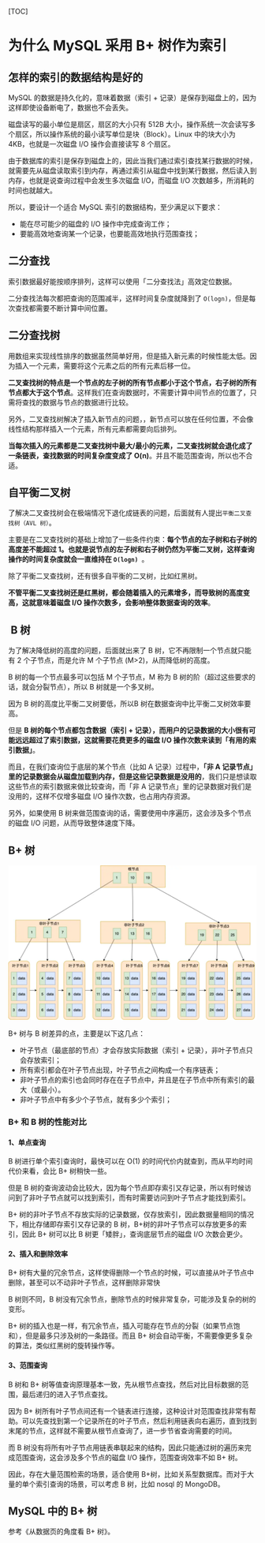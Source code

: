 
[TOC]
# 为什么 MySQL 采用 B+ 树作为索引

## 怎样的索引的数据结构是好的

MySQL 的数据是持久化的，意味着数据（索引 + 记录）是保存到磁盘上的，因为这样即使设备断电了，数据也不会丢失。

磁盘读写的最小单位是扇区，扇区的大小只有 512B 大小，操作系统一次会读写多个扇区，所以操作系统的最小读写单位是块（Block）。Linux 中的块大小为 4KB，也就是一次磁盘 I/O 操作会直接读写 8 个扇区。

由于数据库的索引是保存到磁盘上的，因此当我们通过索引查找某行数据的时候，就需要先从磁盘读取索引到内存，再通过索引从磁盘中找到某行数据，然后读入到内存，也就是说查询过程中会发生多次磁盘 I/O，而磁盘 I/O 次数越多，所消耗的时间也就越大。

所以，要设计一个适合 MySQL 索引的数据结构，至少满足以下要求：

- 能在尽可能少的磁盘的 I/O 操作中完成查询工作；
- 要能高效地查询某一个记录，也要能高效地执行范围查找；
## 二分查找

索引数据最好能按顺序排列，这样可以使用「二分查找法」高效定位数据。

二分查找法每次都把查询的范围减半，这样时间复杂度就降到了 `O(logn)`，但是每次查找都需要不断计算中间位置。
## 二分查找树

用数组来实现线性排序的数据虽然简单好用，但是插入新元素的时候性能太低。因为插入一个元素，需要将这个元素之后的所有元素后移一位。

**二叉查找树的特点是一个节点的左子树的所有节点都小于这个节点，右子树的所有节点都大于这个节点**。这样我们在查询数据时，不需要计算中间节点的位置了，只需将查找的数据与节点的数据进行比较。

另外，二叉查找树解决了插入新节点的问题，，新节点可以放在任何位置，不会像线性结构那样插入一个元素，所有元素都需要向后排列。

**当每次插入的元素都是二叉查找树中最大/最小的元素，二叉查找树就会退化成了一条链表，查找数据的时间复杂度变成了 O(n)**。并且不能范围查询，所以也不合适。
## 自平衡二叉树

了解决二叉查找树会在极端情况下退化成链表的问题，后面就有人提出`平衡二叉查找树（AVL 树）`。

主要是在二叉查找树的基础上增加了一些条件约束：**每个节点的左子树和右子树的高度差不能超过 1。也就是说节点的左子树和右子树仍然为平衡二叉树，这样查询操作的时间复杂度就会一直维持在 `O(logn) `**。

除了平衡二叉查找树，还有很多自平衡的二叉树，比如红黑树。

**不管平衡二叉查找树还是红黑树，都会随着插入的元素增多，而导致树的高度变高，这就意味着磁盘 I/O 操作次数多，会影响整体数据查询的效率**。
##  B 树

为了解决降低树的高度的问题，后面就出来了 B 树，它不再限制一个节点就只能有 2 个子节点，而是允许 M 个子节点 (M>2)，从而降低树的高度。

B 树的每一个节点最多可以包括 M 个子节点，M 称为 B 树的阶（超过这些要求的话，就会分裂节点），所以 B 树就是一个多叉树。

因为 B 树的高度比平衡二叉树要低，所以B 树在数据查询中比平衡二叉树效率要高。

但是 **B 树的每个节点都包含数据（索引 + 记录），而用户的记录数据的大小很有可能远远超过了索引数据，这就需要花费更多的磁盘 I/O 操作次数来读到「有用的索引数据」**。

而且，在我们查询位于底层的某个节点（比如 A 记录）过程中，**「非 A 记录节点」里的记录数据会从磁盘加载到内存，但是这些记录数据是没用的**，我们只是想读取这些节点的索引数据来做比较查询，而「非 A 记录节点」里的记录数据对我们是没用的，这样不仅增多磁盘 I/O 操作次数，也占用内存资源。

另外，如果使用 B 树来做范围查询的话，需要使用中序遍历，这会涉及多个节点的磁盘 I/O 问题，从而导致整体速度下降。


## B+ 树

![b6678c667053a356f46fc5691d2f5878](img/b6678c667053a356f46fc5691d2f5878.webp)

B+ 树与 B 树差异的点，主要是以下这几点：

- 叶子节点（最底部的节点）才会存放实际数据（索引 + 记录），非叶子节点只会存放索引；
- 所有索引都会在叶子节点出现，叶子节点之间构成一个有序链表；
- 非叶子节点的索引也会同时存在在子节点中，并且是在子节点中所有索引的最大（或最小）。
- 非叶子节点中有多少个子节点，就有多少个索引；
### B+ 和 B 树的性能对比

#### 1、单点查询

B 树进行单个索引查询时，最快可以在 O(1) 的时间代价内就查到，而从平均时间代价来看，会比 B+ 树稍快一些。

但是 B 树的查询波动会比较大，因为每个节点即存索引又存记录，所以有时候访问到了非叶子节点就可以找到索引，而有时需要访问到叶子节点才能找到索引。

B+ 树的非叶子节点不存放实际的记录数据，仅存放索引，因此数据量相同的情况下，相比存储即存索引又存记录的 B 树，B+树的非叶子节点可以存放更多的索引，因此 B+ 树可以比 B 树更「矮胖」，查询底层节点的磁盘 I/O 次数会更少。
#### 2、插入和删除效率

B+ 树有大量的冗余节点，这样使得删除一个节点的时候，可以直接从叶子节点中删除，甚至可以不动非叶子节点，这样删除非常快

B 树则不同，B 树没有冗余节点，删除节点的时候非常复杂，可能涉及复杂的树的变形。

B+ 树的插入也是一样，有冗余节点，插入可能存在节点的分裂（如果节点饱和），但是最多只涉及树的一条路径。而且 B+ 树会自动平衡，不需要像更多复杂的算法，类似红黑树的旋转操作等。
#### 3、范围查询

B 树和 B+ 树等值查询原理基本一致，先从根节点查找，然后对比目标数据的范围，最后递归的进入子节点查找。

因为 B+ 树所有叶子节点间还有一个链表进行连接，这种设计对范围查找非常有帮助。可以先查找到第一个记录所在的叶子节点，然后利用链表向右遍历，直到找到末尾的节点，这样就不需要从根节点查询了，进一步节省查询需要的时间。

而 B 树没有将所有叶子节点用链表串联起来的结构，因此只能通过树的遍历来完成范围查询，这会涉及多个节点的磁盘 I/O 操作，范围查询效率不如 B+ 树。

因此，存在大量范围检索的场景，适合使用 B+树，比如关系型数据库。而对于大量的单个索引查询的场景，可以考虑 B 树，比如 nosql 的 MongoDB。
## MySQL 中的 B+ 树

参考《从数据页的角度看 B+ 树》。
